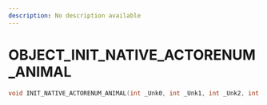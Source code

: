 ```yaml
---
description: No description available 
---
```


# OBJECT\_INIT_NATIVE_ACTORENUM_ANIMAL

```cpp
void INIT_NATIVE_ACTORENUM_ANIMAL(int _Unk0, int _Unk1, int _Unk2, int _Unk3);
```